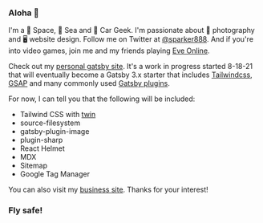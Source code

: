 ### Aloha 🤙

I'm a 🚀 Space, 🐬 Sea and 🚗 Car Geek. I'm passionate about 📸 photography and 🖥️ website design. Follow me on Twitter at [@sparker888](https://www.twitter.com/sparker888). And if you're into video games, join me and my friends playing [Eve Online](https://www.eveonline.com/signup?invc=bed0f5cf-ea4b-4c92-9128-b76165d69757).

Check out my [personal gatsby site](https://ecstatic-elion-b17c35.netlify.app/). It's a work in progress started 8-18-21 that will eventually become a Gatsby 3.x starter that includes [Tailwindcss](https://tailwindcss.com/), [GSAP](https://greensock.com/) and many commonly used [Gatsby plugins](https://www.gatsbyjs.com/plugins).

For now, I can tell you that the following will be included:

- Tailwind CSS with [twin](https://github.com/ben-rogerson/twin.macro)
- source-filesystem
- gatsby-plugin-image
- plugin-sharp
- React Helmet
- MDX
- Sitemap
- Google Tag Manager

You can also visit my [business site](https://www.gravitaldigital.com). Thanks for your interest!

### Fly safe!


<!--
**sparker888/sparker888** is a ✨ _special_ ✨ repository because its `README.md` (this file) appears on your GitHub profile.

Here are some ideas to get you started:

- 🔭 I’m currently working on ...
- 🌱 I’m currently learning ...
- 👯 I’m looking to collaborate on ...
- 🤔 I’m looking for help with ...
- 💬 Ask me about ...
- 📫 How to reach me: ...
- 😄 Pronouns: ...
- ⚡ Fun fact: ...
-->
